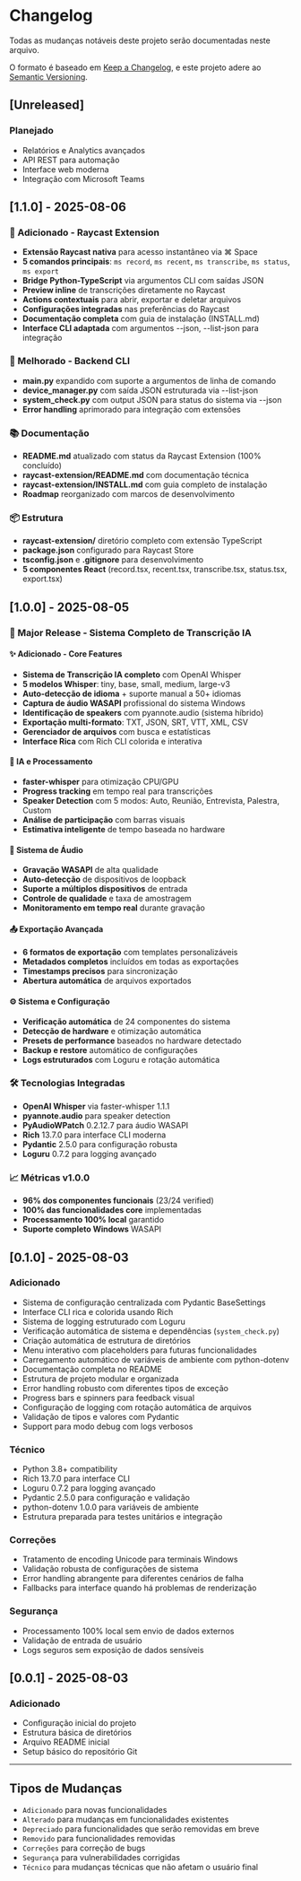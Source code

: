 # Changelog

Todas as mudanças notáveis deste projeto serão documentadas neste arquivo.

O formato é baseado em [Keep a Changelog](https://keepachangelog.com/en/1.0.0/),
e este projeto adere ao [Semantic Versioning](https://semver.org/spec/v2.0.0.html).

## [Unreleased]

### Planejado
- Relatórios e Analytics avançados
- API REST para automação
- Interface web moderna
- Integração com Microsoft Teams

## [1.1.0] - 2025-08-06

### 🚀 Adicionado - Raycast Extension
- **Extensão Raycast nativa** para acesso instantâneo via ⌘ Space
- **5 comandos principais**: `ms record`, `ms recent`, `ms transcribe`, `ms status`, `ms export`
- **Bridge Python-TypeScript** via argumentos CLI com saídas JSON
- **Preview inline** de transcrições diretamente no Raycast
- **Actions contextuais** para abrir, exportar e deletar arquivos
- **Configurações integradas** nas preferências do Raycast
- **Documentação completa** com guia de instalação (INSTALL.md)
- **Interface CLI adaptada** com argumentos --json, --list-json para integração

### 🔧 Melhorado - Backend CLI
- **main.py** expandido com suporte a argumentos de linha de comando
- **device_manager.py** com saída JSON estruturada via --list-json
- **system_check.py** com output JSON para status do sistema via --json
- **Error handling** aprimorado para integração com extensões

### 📚 Documentação
- **README.md** atualizado com status da Raycast Extension (100% concluído)
- **raycast-extension/README.md** com documentação técnica
- **raycast-extension/INSTALL.md** com guia completo de instalação
- **Roadmap** reorganizado com marcos de desenvolvimento

### 📦 Estrutura
- **raycast-extension/** diretório completo com extensão TypeScript
- **package.json** configurado para Raycast Store
- **tsconfig.json** e **.gitignore** para desenvolvimento
- **5 componentes React** (record.tsx, recent.tsx, transcribe.tsx, status.tsx, export.tsx)

## [1.0.0] - 2025-08-05

### 🎉 Major Release - Sistema Completo de Transcrição IA

#### ✨ Adicionado - Core Features
- **Sistema de Transcrição IA completo** com OpenAI Whisper
- **5 modelos Whisper**: tiny, base, small, medium, large-v3
- **Auto-detecção de idioma** + suporte manual a 50+ idiomas
- **Captura de áudio WASAPI** profissional do sistema Windows
- **Identificação de speakers** com pyannote.audio (sistema híbrido)
- **Exportação multi-formato**: TXT, JSON, SRT, VTT, XML, CSV
- **Gerenciador de arquivos** com busca e estatísticas
- **Interface Rica** com Rich CLI colorida e interativa

#### 🤖 IA e Processamento
- **faster-whisper** para otimização CPU/GPU
- **Progress tracking** em tempo real para transcrições
- **Speaker Detection** com 5 modos: Auto, Reunião, Entrevista, Palestra, Custom
- **Análise de participação** com barras visuais
- **Estimativa inteligente** de tempo baseada no hardware

#### 🎵 Sistema de Áudio
- **Gravação WASAPI** de alta qualidade
- **Auto-detecção** de dispositivos de loopback
- **Suporte a múltiplos dispositivos** de entrada
- **Controle de qualidade** e taxa de amostragem
- **Monitoramento em tempo real** durante gravação

#### 📤 Exportação Avançada
- **6 formatos de exportação** com templates personalizáveis
- **Metadados completos** incluídos em todas as exportações
- **Timestamps precisos** para sincronização
- **Abertura automática** de arquivos exportados

#### ⚙️ Sistema e Configuração
- **Verificação automática** de 24 componentes do sistema
- **Detecção de hardware** e otimização automática
- **Presets de performance** baseados no hardware detectado
- **Backup e restore** automático de configurações
- **Logs estruturados** com Loguru e rotação automática

### 🛠 Tecnologias Integradas
- **OpenAI Whisper** via faster-whisper 1.1.1
- **pyannote.audio** para speaker detection
- **PyAudioWPatch** 0.2.12.7 para áudio WASAPI
- **Rich** 13.7.0 para interface CLI moderna
- **Pydantic** 2.5.0 para configuração robusta
- **Loguru** 0.7.2 para logging avançado

### 📈 Métricas v1.0.0
- **96% dos componentes funcionais** (23/24 verified)
- **100% das funcionalidades core** implementadas
- **Processamento 100% local** garantido
- **Suporte completo Windows** WASAPI

## [0.1.0] - 2025-08-03

### Adicionado
- Sistema de configuração centralizada com Pydantic BaseSettings
- Interface CLI rica e colorida usando Rich
- Sistema de logging estruturado com Loguru
- Verificação automática de sistema e dependências (`system_check.py`)
- Criação automática de estrutura de diretórios
- Menu interativo com placeholders para futuras funcionalidades
- Carregamento automático de variáveis de ambiente com python-dotenv
- Documentação completa no README
- Estrutura de projeto modular e organizada
- Error handling robusto com diferentes tipos de exceção
- Progress bars e spinners para feedback visual
- Configuração de logging com rotação automática de arquivos
- Validação de tipos e valores com Pydantic
- Support para modo debug com logs verbosos

### Técnico
- Python 3.8+ compatibility
- Rich 13.7.0 para interface CLI
- Loguru 0.7.2 para logging avançado
- Pydantic 2.5.0 para configuração e validação
- python-dotenv 1.0.0 para variáveis de ambiente
- Estrutura preparada para testes unitários e integração

### Correções
- Tratamento de encoding Unicode para terminais Windows
- Validação robusta de configurações de sistema
- Error handling abrangente para diferentes cenários de falha
- Fallbacks para interface quando há problemas de renderização

### Segurança
- Processamento 100% local sem envio de dados externos
- Validação de entrada de usuário
- Logs seguros sem exposição de dados sensíveis

## [0.0.1] - 2025-08-03

### Adicionado
- Configuração inicial do projeto
- Estrutura básica de diretórios
- Arquivo README inicial
- Setup básico do repositório Git

---

## Tipos de Mudanças

- `Adicionado` para novas funcionalidades
- `Alterado` para mudanças em funcionalidades existentes
- `Depreciado` para funcionalidades que serão removidas em breve
- `Removido` para funcionalidades removidas
- `Correções` para correção de bugs
- `Segurança` para vulnerabilidades corrigidas
- `Técnico` para mudanças técnicas que não afetam o usuário final